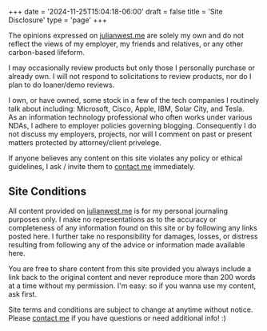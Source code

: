 +++
date = '2024-11-25T15:04:18-06:00'
draft = false
title = 'Site Disclosure'
type = 'page'
+++

<div style="font-size: 14px;">
The opinions expressed on <a href="https://julianwest.me">julianwest.me</a> are solely my own and do not reflect the views of my employer, my friends and relatives, or any other carbon-based lifeform.  

I may occasionally review products but only those I personally purchase or already own. I will not respond to solicitations to review products, nor do I plan to do loaner/demo reviews.  

I own, or have owned, some stock in a few of the tech companies I routinely talk about including: Microsoft, Cisco, Apple, IBM, Solar City, and Tesla.  
As an information technology professional who often works under various NDAs, I adhere to employer policies governing blogging. Consequently I do not discuss my employers, projects, nor will I comment on past or present matters protected by attorney/client privelege.  

If anyone believes any content on this site violates any policy or ethical guidelines, I ask / invite them to <a href="mailto:%77%65%73%74%2E%6A%75%6C%69%61%6E%40%67%6D%61%69%6C%2E%63%6F%6D">contact me</a> immediately.

## Site Conditions

All content provided on <a href="https://julianwest.me">julianwest.me</a> is for my personal journaling purposes only. I make no representations as to the accuracy or completeness of any information found on this site or by following any links posted here. I further take no responsibility for damages, losses, or distress resulting from following any of the advice or information made available here. </lawyerspeak-mode>  

You are free to share content from this site provided you always include a link back to the original content and never reproduce more than 200 words at a time without my permission. I'm easy: so if you wanna use my content, ask first.  

Site terms and conditions are subject to change at anytime without notice. Please <a href="mailto:%77%65%73%74%2E%6A%75%6C%69%61%6E%40%67%6D%61%69%6C%2E%63%6F%6D">contact me</a> if you have questions or need additional info!  :)
</div>